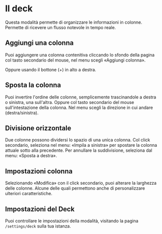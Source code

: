 # Il deck

Questa modalità permette di organizzare le informazioni in colonne. Permette di ricevere un flusso notevole in tempo reale.

## Aggiungi una colonna

Puoi aggiungere una colonna contenitiva cliccando lo sfondo della pagina col tasto secondario del mouse, nel menu scegli «Aggiungi colonna».

Oppure usando il bottone (+) in alto a destra.

## Sposta la colonna

Puoi invertire l'ordine delle colonne, semplicemente trascinandole a destra o sinistra, una sull'altra. Oppure col tasto secondario del mouse sull'intestazione della colonna. Nel menu scegli la direzione in cui andare (destra/sinistra).

## Divisione orizzontale

Due colonne possono dividersi lo spazio di una unica colonna. Col click secondario, seleziona nel menu: «Impila a sinistra» per spostare la colonna attuale sotto alla precedente. Per annullare la suddivisione, seleziona dal menu: «Sposta a destra».

## Impostazioni colonna

Selezionando «Modifica» con il click secondario, puoi alterare la larghezza delle colonne. Alcune delle quali permettono anche di personalizzare ulteriori caratteristiche.

## Impostazioni del Deck

Puoi controllare le impostazioni della modalità, visitando la pagina `/settings/deck` sulla tua istanza.
